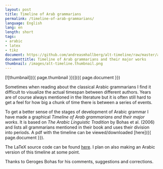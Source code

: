 ```yaml
---
layout: post
title: Timeline of Arab grammarians
permalink: /timeline-of-arab-grammarians/
language: English
lang: en
length: short
tags:
- arabic
- latex
- tikz
document: https://github.com/andreasmhallberg/alt-timeline/raw/master/alt-timeline.pdf
documenttitle: Timeline of Arab grammarians and their major works
thumbnail: /images/alt-timeline.thumbnail.png
---
```


[![thumbnail]({{ page.thumbnail }})]({{ page.document }})

Sometimes when reading about the classical Arabic grammarians I find it difficult to visualize the actual timespan between different authors. Years are of course always mentioned in the literature but it is often still hard to get a feel for how big a chunk of time there is between a series of events.

To get a better sense of the stages of development of Arabic grammar I have made a graphical *Timeline of Arab grammarians and their major works*. It is based on *The Arabic Linguistic Tradition* by Bohas et al. (2006) and lists all grammarians mentioned in their book and uses their division into periods. A pdf with the timeline can be viewed/downloaded [here]({{ page.document }}).

The LaTeX source code can be found [here](https://github.com/andreasmhallberg/alt-timeline/blob/master/alt-timeline.tex). I plan on also making an Arabic version of this timeline at some point.

Thanks to Geroges Bohas for his comments, suggestions and corrections.
